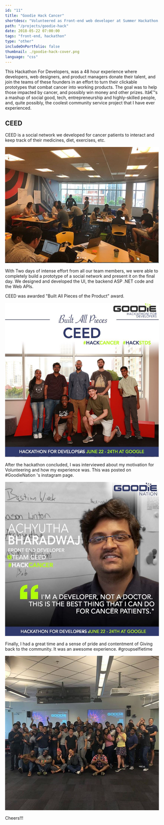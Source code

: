 ```yaml
---
id: "11"
title: "Goodie Hack Cancer"
shortdesc: "Volunteered as Front-end web developer at Summer Hackathon by Goodie Nation to address the current health disparities, especially to help Cancer patients."
path: "/projects/goodie-hack"
date: 2018-05-22 07:00:00
tags: "front-end, hackathon"
type: "other"
includeOnPortfolio: false
thumbnail: ./goodie-hack-cover.png
language: "css"
---
```


This Hackathon For Developers, was a 48 hour experience where developers, web designers, and product managers donate their talent, and join the teams of these founders in an effort to turn their clickable prototypes that combat cancer into working products. The goal was to help those impacted by cancer, and possibly win money and other prizes. Itâ€™s a mashup of social good, tech, entrepreneurship and highly-skilled people, and, quite possibly, the coolest community service project that I have ever experienced.

## CEED

CEED is a social network we developed for cancer patients to interact and keep track of their medicines, diet, exercises, etc.

![](./goodie-hack-5.JPG)

With Two days of intense effort from all our team members, we were able to completely build a prototype of a social network and present it on the final day. We designed and developed the UI, the backend ASP .NET code and the Web APIs.

CEED was awarded "Built All Pieces of the Product" award.

![](./goodie-hack-2.JPG)

After the hackathon concluded, I was interviewed about my motivation for Volunteering and how my experience was. This was posted on #GoodieNation 's instagram page.

![](./goodie-hack-3.JPG)

Finally, I had a great time and a sense of pride and contentment of Giving back to the community. It was an awesome experience. #groupselfietime

![](./goodie-hack-1.JPG)

Cheers!!!
